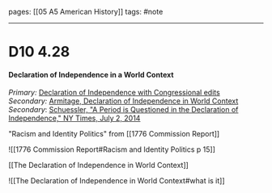 pages: [[05 A5 American History]]
tags: #note

___ 

# D10 4.28
#### Declaration of Independence in a World Context
_Primary:_ [Declaration of Independence with Congressional edits](https://drive.google.com/drive/folders/1bl65FJ0dX9f8pHN9ZPP3GhcIYe4hFEUe)
_Secondary:_ [Armitage, Declaration of Independence in World Context](https://drive.google.com/file/d/1e5yyxcjeenG_jnSE53Gvbtx189VGAzSs/view?usp=sharing)
_Secondary_: [Schuessler, "A Period is Questioned in the Declaration of Independence," NY Times, July 2, 2014](https://drive.google.com/drive/folders/16_tAaoFie-t2ORRViikEn0V5p9dxD9Gj)

"Racism and Identity Politics" from [[1776 Commission Report]] 

![[1776 Commission Report#Racism and Identity Politics p 15]] 


[[The Declaration of Independence in World Context]]

![[The Declaration of Independence in World Context#what is it]]
